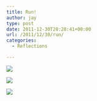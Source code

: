 ```yaml
---
title: Run!
author: jay
type: post
date: 2011-12-30T20:28:41+00:00
url: /2011/12/30/run/
categories:
  - Reflections

---
```

[![][1]][2]

[![][3]][4]

[![][5]][6]

 [1]: https://photos.smugmug.com/All/Mattamuskeet-2011/i-vBJTmVR/0/M/DSC4874-M.jpg
 [2]: http://photos.rambleon.org/All/Mattamuskeet-2011/20806887_gG652b#1652170613_vBJTmVR-A-LB
 [3]: https://photos.smugmug.com/All/Mattamuskeet-2011/i-TzGnfX8/0/M/DSC4895-M.jpg
 [4]: http://photos.rambleon.org/All/Mattamuskeet-2011/20806887_gG652b#1652170900_TzGnfX8-A-LB
 [5]: https://photos.smugmug.com/All/Mattamuskeet-2011/i-fK2MDcm/0/M/DSC4980-M.jpg
 [6]: http://photos.rambleon.org/All/Mattamuskeet-2011/20806887_gG652b#1652172714_fK2MDcm-A-LB
